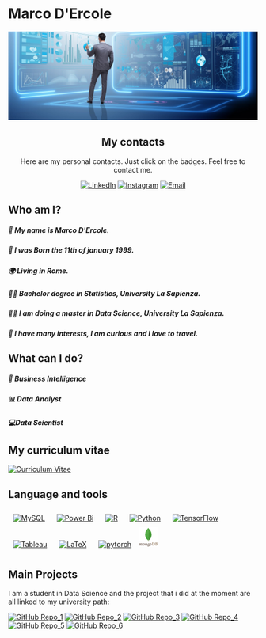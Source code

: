 # Marco D'Ercole

![Alt text](./myworld.jpeg "Data World")

<center>

## My contacts

Here are my personal contacts. Just click on the badges. Feel free to contact me.

[![LinkedIn](https://img.shields.io/badge/LinkedIn-Profile-blue?style=for-the-badge&logo=linkedin)](https://www.linkedin.com/in/marco-d-ercole-153334226/)
[![Instagram](https://img.shields.io/badge/Instagram-Profile-pink?style=for-the-badge&logo=instagram)](https://instagram.com/marcodercole?igshid=YmMyMTA2M2Y=)
[![Email](https://img.shields.io/badge/Email-Gmail-red?style=for-the-badge&logo=gmail)](mailto:marcodercole1999@gmail.com)

</center>

## Who am I?

##### 🧑 My name is Marco D'Ercole.
##### 📅 I was Born the 11th of january 1999.
##### 🌍 Living in Rome.
##### 👨‍🎓 Bachelor degree in Statistics, University La Sapienza.
##### 👨‍🎓 I am doing a master in Data Science, University La Sapienza.
##### 💭 I have many interests, I am curious and I love to travel.</div>  
  
</center> 

## What can I do?

##### 🎯 Business Intelligence
##### 📊 Data Analyst
##### 💻Data Scientist
</div>  

 </center>
 
## My curriculum vitae

[![Curriculum Vitae](https://img.shields.io/badge/Curriculum%20Vitae-Download%20PDF-brightgreen?style=for-the-badge)](https://drive.google.com/file/d/1IcAUKpJC2PwmXZcyHJl-Kh_mWZ0RYZiK/view?usp=sharing)

</center>

## Language and tools


<span>
  <a href="https://www.mysql.com/" target="_blank"><img style="margin: 10px" src="https://profilinator.rishav.dev/skills-assets/mysql-original-wordmark.svg" alt="MySQL" height="50" /></a>  
  <a href="https://powerbi.microsoft.com/en-us/" target="_blank"><img style="margin: 10px" src="https://profilinator.rishav.dev/skills-assets/powerbi.png" alt="Power Bi" height="50" /></a>  
  <a href="https://www.r-project.org/" target="_blank"><img style="margin: 10px" src="https://profilinator.rishav.dev/skills-assets/r.svg" alt="R" height="50" /></a>  
  <a href="https://www.python.org/" target="_blank"><img style="margin: 10px" src="https://profilinator.rishav.dev/skills-assets/python-original.svg" alt="Python" height="50" /></a>  
  <a href="https://www.tensorflow.org/" target="_blank"><img style="margin: 10px" src="https://profilinator.rishav.dev/skills-assets/tensorflow-icon.svg" alt="TensorFlow" height="50" /></a>  
  <a href="https://www.tableau.com/" target="_blank"><img style="margin: 10px" src="https://profilinator.rishav.dev/skills-assets/tableau.svg" alt="Tableau" height="50" /></a>  
  <a href="https://www.latex-project.org/" target="_blank"><img style="margin: 10px" src="https://profilinator.rishav.dev/skills-assets/latex.png" alt="LaTeX" height="50" /></a>  
  <a href="https://pytorch.org/" target="_blank"><img style="margin: 10px" src="https://profilinator.rishav.dev/skills-assets/pytorch-icon.svg" alt="pytorch" height="50" /></a> 
  <a href="https://www.mongodb.com/" target="_blank" rel="noreferrer"> <img src="https://raw.githubusercontent.com/devicons/devicon/master/icons/mongodb/mongodb-original-wordmark.svg" alt="mongodb" width="40" height="40"/> </a>
</span>

</center>

## Main Projects

I am a student in Data Science and the project that i did at the moment are all linked to my university path:

[![GitHub Repo_1](https://img.shields.io/badge/GitHub-1-blue?style=for-the-badge&logo=github)](https://github.com/marcusreal/RecipeForHappiness)
[![GitHub Repo_2](https://img.shields.io/badge/GitHub-2-red?style=for-the-badge&logo=github)](https://github.com/masabbah-97/ADM-HW2)
[![GitHub Repo_3](https://img.shields.io/badge/GitHub-3-yellow?style=for-the-badge&logo=github)](https://github.com/MRampo/ADM-HW3)
[![GitHub Repo_4](https://img.shields.io/badge/GitHub-4-green?style=for-the-badge&logo=github)](https://github.com/maryyyyna/ADM-HW4-Group14)
[![GitHub Repo_5](https://img.shields.io/badge/GitHub-5-purple?style=for-the-badge&logo=github)](https://github.com/marcusreal/ADM_HW5)
[![GitHub Repo_6](https://img.shields.io/badge/GitHub-6-pink?style=for-the-badge&logo=github)]([https://github.com/marcusreal/ADM_HW5](https://github.com/marcusreal/Skin-Cancer-Detection))
